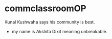 # commclassroomOP

Kunal Kushwaha says his community is best.
- my name is Akshita Dixit meaning unbreakable.
